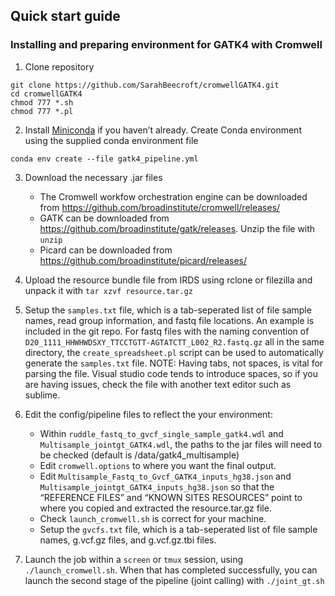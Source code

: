 

## Quick start guide
### Installing and preparing environment for GATK4 with Cromwell

1. Clone repository
```
git clone https://github.com/SarahBeecroft/cromwellGATK4.git
cd cromwellGATK4
chmod 777 *.sh
chmod 777 *.pl
```

2. Install [Miniconda](https://docs.conda.io/en/latest/miniconda.html) if you haven’t already. Create Conda environment using the supplied conda environment file

```
conda env create --file gatk4_pipeline.yml
```

3. Download the necessary .jar files
    - The Cromwell workfow orchestration engine can be downloaded from https://github.com/broadinstitute/cromwell/releases/ 
    - GATK can be downloaded from https://github.com/broadinstitute/gatk/releases. Unzip the file with `unzip` 
    - Picard can be downloaded from https://github.com/broadinstitute/picard/releases/


4. Upload the resource bundle file from IRDS using rclone or filezilla and unpack it with `tar xzvf resource.tar.gz`

5. Setup the `samples.txt` file, which is a tab-seperated list of file sample names, read group information, and fastq file locations. An example is included in the git repo. For fastq files with the naming convention of `D20_1111_HHWHWDSXY_TTCCTGTT-AGTATCTT_L002_R2.fastq.gz` all in the same directory, the `create_spreadsheet.pl` script can be used to automatically generate the `samples.txt` file. NOTE: Having tabs, not spaces, is vital for parsing the file. Visual studio code tends to introduce spaces, so if you are having issues, check the file with another text editor such as sublime. 

6. Edit the config/pipeline files to reflect the your environment:
    + Within `ruddle_fastq_to_gvcf_single_sample_gatk4.wdl` and `Multisample_jointgt_GATK4.wdl`, the paths to the jar files will need to be checked (default is /data/gatk4_multisample)
    + Edit `cromwell.options` to where you want the final output.
    + Edit `Multisample_Fastq_to_Gvcf_GATK4_inputs_hg38.json` and `Multisample_jointgt_GATK4_inputs_hg38.json` so that the “REFERENCE FILES” and “KNOWN SITES RESOURCES” point to where you copied and extracted the resource.tar.gz file.
    + Check `launch_cromwell.sh` is correct for your machine.
    + Setup the `gvcfs.txt` file, which is a tab-seperated list of file sample names, g.vcf.gz files, and g.vcf.gz.tbi files. 
  
  7. Launch the job within a `screen` or `tmux` session, using `./launch_cromwell.sh`. When that has completed successfully, you can launch the second stage of the pipeline (joint calling) with `./joint_gt.sh`
